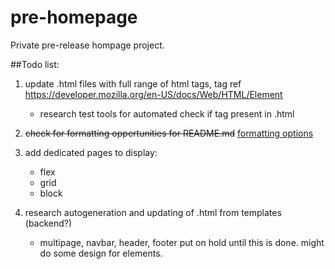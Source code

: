 # pre-homepage
Private pre-release hompage project.

##Todo list:

1. update .html files with full range of html tags, tag ref https://developer.mozilla.org/en-US/docs/Web/HTML/Element
   - research test tools for automated check if tag present in .html
2. ~~check for formatting oppertunities for README.md~~ [formatting options](https://docs.github.com/en/get-started/writing-on-github/getting-started-with-writing-and-formatting-on-github/basic-writing-and-formatting-syntax)
3. add dedicated pages to display:
   - flex
   - grid
   - block

4. research autogeneration and updating of .html from templates (backend?)
   - multipage, navbar, header, footer put on hold until this is done. might do some design for elements. 
